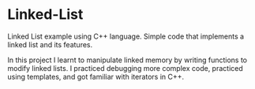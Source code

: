 # Linked-List
Linked List example using C++ language. Simple code that implements a linked list and its features.

In this project I learnt to manipulate linked memory by writing functions to modify linked lists. I practiced debugging more complex code, practiced using templates, and got familiar with iterators in C++. 
